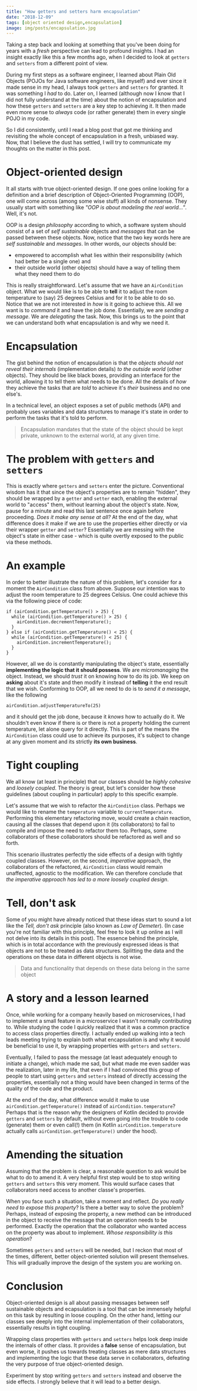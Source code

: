 ```yaml
---
title: "How getters and setters harm encapsulation"
date: "2018-12-09"
tags: [object oriented design,encapsulation]
image: img/posts/encapsulation.jpg
---
```


Taking a step back and looking at something that you've been doing for years with a *fresh* perspective can lead to profound insights. I had an insight exactly like this a few months ago, when I decided to look at `getters` and `setters` from a different point of view.

During my first steps as a software engineer, I learned about Plain Old Objects (POJOs for Java software engineers, like myself) and ever since it made sense in my head, I always took `getters` and `setters` for granted. It was something I *had* to do. Later on, I learned (although now I know that I did not fully understand at the time) about the notion of encapsulation and how these `getters` and `setters` are a key step to achieving it. It then made even more sense to *always* code (or rather generate) them in every single POJO in my code.

So I did consistently, until I read a blog post that got me thinking and revisiting the whole concept of encapsulation in a fresh, unbiased way. Now, that I believe the dust has settled, I will try to communicate my thoughts on the matter in this post.

# Object-oriented design

It all starts with true object-oriented design. If one goes online looking for a definition and a brief description of Object-Oriented Programming (OOP), one will come across (among some wise stuff) all kinds of nonsense. They usually start with something like *"OOP is about modeling the real world..."*. Well, it's not.

OOP is a design *philosophy* according to which, a software system should consist of a set of *self sustainable* objects and *messages* that can be passed between these objects. Now, notice that the two key words here are *self sustainable* and *messages*. In other words, our objects should be:

* empowered to accomplish what lies within their responsibility (which had better be a single one) and
* their outside world (other objects) should have a way of telling them what they need them to do

This is really straightforward. Let's assume that we have an `AirCondition` object. What we would like is to be able to **tell** it to adjust the room temperature to (say) 25 degrees Celsius and for it to be able to do so. Notice that we are not interested in *how* is it going to achieve this. All we want is to *command* it and have the job done. Essentially, we are *sending a message*. We are *delegating* the task. Now, this brings us to the point that we can understand both what encapsulation is and why we need it.

# Encapsulation

The gist behind the notion of encapsulation is that the *objects should not reveal their internals* (implementation details) *to the outside world* (other objects). They should be like black boxes, providing an interface for the world, allowing it to tell them what needs to be done. All the details of *how* they achieve the tasks that are *told* to achieve it's *their* business and no one else's.

In a technical level, an object exposes a set of public methods (API) and probably uses variables and data structures to manage it's state in order to perform the tasks that it's told to perform.

> Encapsulation mandates that the state of the object should be kept private, unknown to the external world, at any given time.

# The problem with `getters` and `setters`

This is exactly where `getters` and `setters` enter the picture. Conventional wisdom has it that since the object's properties are to remain "hidden", they should be wrapped by a `getter` and `setter` each, enabling the external world to "access" them, without learning about the object's state. Now, pause for a minute and read this last sentence once again before proceeding. *Does it make any sense at all?* At the end of the day, what difference does it make if we are to use the properties either directly or via their wrapper `getter` and `setter`? Essentially we are messing with the object's state in either case - which is quite overtly exposed to the public via these methods.

# An example

In order to better illustrate the nature of this problem, let's consider for a moment the `AirCondition` class from above. Suppose our intention was to adjust the room temperature to 25 degrees Celsius. One could achieve this via the following piece of code:

```
if (airCondition.getTemperature() > 25) {
  while (airCondition.getTemperature() > 25) {
    airCondition.decrementTemperature();
  }
} else if (airCondition.getTemperature() < 25) {
  while (airCondition.getTemperature() < 25) {
    airCondition.incrementTemperature();
  }
}
```

However, all we do is constantly manipulating the object's state, essentially **implementing the logic that it should possess**. We are *micromanaging* the object. Instead, we should *trust* it on knowing how to do its job. We keep on **asking** about it's state and then modify it instead of **telling** it the end result that we wish. Conforming to OOP, all we need to do is to *send it a message*, like the following

```
airCondition.adjustTemperatureTo(25)
```

and it should get the job done, because it *knows* how to actually do it. We shouldn't even know if there is or there is not a property holding the current temperature, let alone query for it directly. This is part of the means the `AirCondition` class could use to achieve its purposes, it's subject to change at any given moment and its strictly **its own business**.

# Tight coupling

We all know (at least in principle) that our classes should be *highly cohesive* and *loosely coupled*. The theory is great, but let's consider how these guidelines (about coupling in particular) apply to this specific example.

Let's assume that we wish to refactor the `AirCondition` class. Perhaps we would like to rename the `temperature` variable to `currentTemperature`. Performing this elementary refactoring move, would create a chain reaction, causing all the classes that depend upon it (its collaborators) to fail to compile and impose the need to refactor them too. Perhaps, some collaborators of these collaborators should be refactored as well and so forth.

This scenario illustrates perfectly the side effects of a design with tightly coupled classes. However, on the second, *imperative* approach, the collaborators of the refactored, `AirCondition` class would remain unaffected, agnostic to the modification. We can therefore conclude that *the imperative approach has led to a more loosely coupled design*.

# Tell, don't ask

Some of you might have already noticed that these ideas start to sound a lot like the *Tell, don't ask* principle (also known as *Law of Demeter*). (In case you're not familiar with this principle, feel free to look it up online as I will not delve into its details in this post). The essence behind the principle, which is in total accordance with the previously expressed ideas is that objects are not to be treated as data structures. Splitting the data and the operations on these data in different objects is not wise.

> Data and functionality that depends on these data belong in the same object

# A story and a lesson learned

Once, while working for a company heavily based on microservices, I had to implement a small feature in a microservice I wasn't normally contributing to. While studying the code I quickly realized that it was a common practice to access class properties directly. I actually ended up walking into a tech leads meeting trying to explain both what encapsulation is and why it would be beneficial to use it, by wrapping properties with `getters` and `setters`.

Eventually, I failed to pass the message (at least adequately enough to initiate a change), which made me sad, but what made me even sadder was the realization, later in my life, that even if I had convinced this group of people to start using `getters` and `setters` instead of directly accessing the properties, essentially not a thing would have been changed in terms of the quality of the code and the product.

At the end of the day, what difference would it make to use `airCondition.getTemperature()` instead of `airCondition.temperature`? Perhaps that is the reason why the designers of Kotlin decided to provide `getters` and `setters` by default, without even going into the trouble to code (generate) them or even call(!) them (in Kotlin `airCondition.temperature` actually calls `airCondition.getTemperature()` under the hood).

# Amending the situation

Assuming that the problem is clear, a reasonable question to ask would be what to do to amend it. A very helpful first step would be to stop writing `getters` and `setters` this very moment. This would surface cases that collaborators need access to another classe's properties.

When you face such a situation, take a moment and reflect. *Do you really need to expose this property*? Is there a better way to solve the problem? Perhaps, instead of exposing the property, a new method can be introduced in the object to receive the message that an operation needs to be performed. Exactly the operation that the collaborator who wanted access on the property was about to implement. *Whose responsibility is this operation*?

Sometimes `getters` and `setters` will be needed, but I reckon that most of the times, different, better object-oriented solution will present themselves. This will gradually improve the design of the system you are working on.

# Conclusion

Object-oriented design is all about passing messages between self sustainable objects and ecapsulation is a tool that can be immensely helpful on this task by resulting in loose coupling. On the other hand, letting our classes see deeply into the internal implementation of their collaborators, essentially results in tight coupling.

Wrapping class properties with `getters` and `setters` helps look deep inside the internals of other class. It provides a **false** sense of encapsulation, but even worse, it pushes us towards treating classes as mere data structures and implementing the logic that these data serve in collaborators, defeating the very purpose of true object-oriented design.

Experiment by stop writing `getters` and `setters` instead and observe the side effects. I strongly believe that it will lead to a better design.
